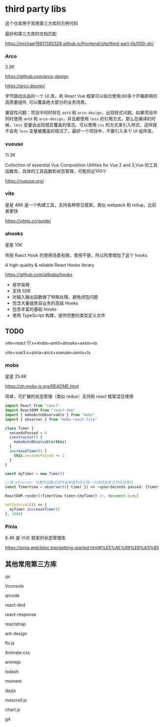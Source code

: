 # third party libs

这个仓库用于常用第三方库的示例代码

最好和第三方库的文档匹配

https://michael18811380328.github.io/frontend/site/third-part-lib/000-dir/

### Arco

3.3K

https://github.com/arco-design

https://arco.design/

字节跳动出品的一个 UI 库，和 React Vue 框架可以结合使用;60多个开箱即用的高质量组件, 可以覆盖绝大部分的业务场景。

兼容性问题：项目中同时存在 `antd` 和 `arco-design`，出现样式问题。如果项目中同时使用 `antd` 和 `arco-design`，并且都使用 `less` 的引用方式，那么在编译的时候，`less` 变量会出现相互覆盖的情况。可以使用 `css` 的方式来引入样式，这样就不会有 `less` 变量被覆盖的情况了。最好一个项目中，不要引入多个 UI 组件库。

### vueuse

11.3K

Collection of essential Vue Composition Utilities for Vue 2 and 3,Vue 的工具函数库，具体的工具函数和状态管理，可能将近100个

https://vueuse.org/

### vite

星星 46K 是一个构建工具，支持各种常见框架，类似 webpack 和 rollup，比前者更快

https://vitejs.cn/guide/

### ahooks

星星 10K

传统 Raect Hook 的使用场景有限，使用不便，所以阿里增加了这个 hooks

A high-quality & reliable React Hooks library

https://github.com/alibaba/hooks

- 易学易用
- 支持 SSR
- 对输入输出函数做了特殊处理，避免闭包问题
- 包含大量提炼自业务的高级 Hooks
- 包含丰富的基础 Hooks
- 使用 TypeScript 构建，提供完整的类型定义文件

## TODO

vite+react 17.x+mobx+antd+ahooks+axios+ts

vite+vue3.x+pinia+arco+vueuse+axios+ts

### mobx

星星 25.6K

https://zh.mobx.js.org/README.html

简单，可扩展的状态管理（类似 redux）支持和 react 框架混合使用

~~~js
import React from "react"
import ReactDOM from "react-dom"
import { makeAutoObservable } from "mobx"
import { observer } from "mobx-react-lite"

class Timer {
  secondsPassed = 0
  constructor() {
    makeAutoObservable(this)
  }
  increaseTimer() {
    this.secondsPassed += 1
  }
}

const myTimer = new Timer()

//被`observer`包裹的函数式组件会被监听在它每一次调用前发生的任何变化
const TimerView = observer(({ timer }) => <span>Seconds passed: {timer.secondsPassed}</span>)

ReactDOM.render(<TimerView timer={myTimer} />, document.body)

setInterval(() => {
  myTimer.increaseTimer()
}, 1000)
~~~

### Pinia 

8.4K 是 VUE 框架的状态管理库

https://pinia.web3doc.top/getting-started.html#%E5%AE%89%E8%A3%85







## 其他常用第三方库

qs

Vconsole

qrcode

react-dnd

react-response

reactstrap

ant-design

flv.js

Animate.css

animejs

lodash

moment

dayjs

mescroll.js

chart.js

g4

